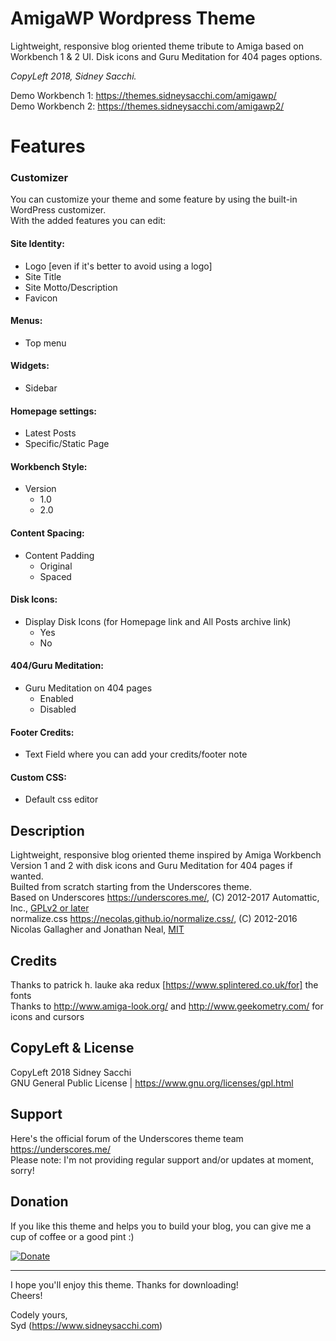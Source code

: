 # AmigaWP Wordpress Theme
Lightweight, responsive blog oriented theme tribute to Amiga based on Workbench 1 & 2 UI. Disk icons and Guru Meditation for 404 pages options.

_CopyLeft 2018, Sidney Sacchi._

Demo Workbench 1: https://themes.sidneysacchi.com/amigawp/<br/>
Demo Workbench 2: https://themes.sidneysacchi.com/amigawp2/
 
# Features

### Customizer
You can customize your theme and some feature by using the built-in WordPress customizer.<br />
With the added features you can edit:
 
#### Site Identity:
- Logo [even if it's better to avoid using a logo]
- Site Title
- Site Motto/Description
- Favicon

#### Menus:
- Top menu
 
#### Widgets:
- Sidebar

#### Homepage settings:
- Latest Posts
- Specific/Static Page

#### Workbench Style:
- Version
  - 1.0
  - 2.0

#### Content Spacing:
- Content Padding
  - Original
  - Spaced
  
#### Disk Icons:
- Display Disk Icons (for Homepage link and All Posts archive link)
  - Yes
  - No

#### 404/Guru Meditation:
- Guru Meditation on 404 pages
  - Enabled
  - Disabled

#### Footer Credits:
- Text Field where you can add your credits/footer note

#### Custom CSS:
- Default css editor
  
## Description
Lightweight, responsive blog oriented theme inspired by Amiga Workbench Version 1 and 2 with disk icons and Guru Meditation for 404 pages if wanted.<br />
Builted from scratch starting from the Underscores theme.<br/>
Based on Underscores https://underscores.me/, (C) 2012-2017 Automattic, Inc., [GPLv2 or later](https://www.gnu.org/licenses/gpl-2.0.html)<br/>
normalize.css https://necolas.github.io/normalize.css/, (C) 2012-2016 Nicolas Gallagher and Jonathan Neal, [MIT](https://opensource.org/licenses/MIT)
 
## Credits
Thanks to patrick h. lauke aka redux [https://www.splintered.co.uk/for] the fonts<br/>
Thanks to http://www.amiga-look.org/ and http://www.geekometry.com/ for icons and cursors

## CopyLeft & License
CopyLeft 2018 Sidney Sacchi<br/>
GNU General Public License | https://www.gnu.org/licenses/gpl.html
 
## Support
Here's the official forum of the Underscores theme team https://underscores.me/ <br/>
Please note: I'm not providing regular support and/or updates at moment, sorry!
 
## Donation
 
If you like this theme and helps you to build your blog, you can give me a cup of coffee or a good pint :)
 
[![Donate](https://img.shields.io/badge/Donate-PayPal-green.svg)](https://www.paypal.com/cgi-bin/webscr?cmd=_s-xclick&hosted_button_id=E6TBQBTNWXCF8)
 
--------------------------------------
 
I hope you'll enjoy this theme. Thanks for downloading!<br />
Cheers!<br />
 
Codely yours,<br />
Syd (https://www.sidneysacchi.com)
